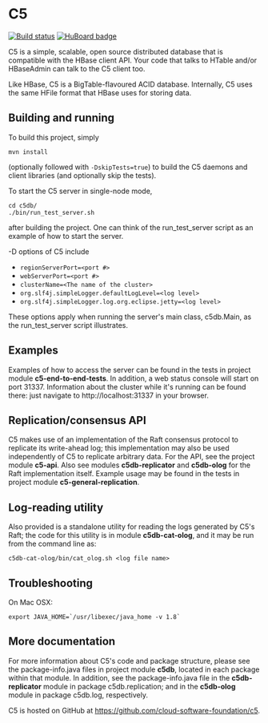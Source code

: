 C5
====================
[![Build status](https://travis-ci.org/cloud-software-foundation/c5.svg)](https://travis-ci.org/cloud-software-foundation/c5) [![HuBoard badge](http://img.shields.io/badge/Hu-Board-7965cc.svg)](https://huboard.com/cloud-software-foundation/c5)

C5 is a simple, scalable, open source distributed database that is compatible with the HBase client API. Your code
that talks to HTable and/or HBaseAdmin can talk to the C5 client too.

Like HBase, C5 is a BigTable-flavoured ACID database. Internally, C5 uses the same HFile format that HBase uses for storing data.

Building and running
--------------------
To build this project, simply

    mvn install

(optionally followed with `-DskipTests=true`) to build the C5 daemons and client libraries (and optionally skip the tests).

To start the C5 server in single-node mode,

    cd c5db/
    ./bin/run_test_server.sh

after building the project. One can think of the run_test_server script as an example of how to start the server.

-D options of C5 include

- `regionServerPort=<port #>`
- `webServerPort=<port #>`
- `clusterName=<The name of the cluster>`
- `org.slf4j.simpleLogger.defaultLogLevel=<log level>`
- `org.slf4j.simpleLogger.log.org.eclipse.jetty=<log level>`

These options apply when running the server's main class, c5db.Main, as the run_test_server script illustrates.

Examples
--------
Examples of how to access the server can be found in the tests in project module __c5-end-to-end-tests__. In
addition, a web status console will start on port 31337. Information about the cluster while it's running can be found there:
just navigate to http://localhost:31337 in your browser.

Replication/consensus API
---------------
C5 makes use of an implementation of the Raft consensus protocol to replicate its write-ahead log; this implementation may
also be used independently of C5 to replicate arbitrary data. For the API, see the project module __c5-api__. Also see modules
__c5db-replicator__ and __c5db-olog__ for the Raft implementation itself. Example usage may be found in the tests in project
module __c5-general-replication__.

Log-reading utility
-------------------

Also provided is a standalone utility for reading the logs generated by C5's Raft; the code for this utility is in module __c5db-cat-olog__,
and it may be run from the command line as:

    c5db-cat-olog/bin/cat_olog.sh <log file name>

Troubleshooting
---------------
On Mac OSX:

    export JAVA_HOME=`/usr/libexec/java_home -v 1.8`

More documentation
------------------
For more information about C5's code and package structure, please see the package-info.java files in project module __c5db__,
located in each package within that module. In addition, see the package-info.java file in the __c5db-replicator__ module in package c5db.replication;
and in the __c5db-olog__ module in package c5db.log, respectively.

C5 is hosted on GitHub at https://github.com/cloud-software-foundation/c5.

